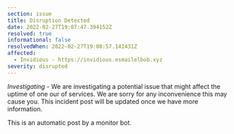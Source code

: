 ```yaml
---
section: issue
title: Disruption Detected
date: 2022-02-27T19:07:47.394152Z
resolved: true
informational: false
resolvedWhen: 2022-02-27T19:08:57.141431Z
affected:
  - Invidious - https://invidious.esmailelbob.xyz
severity: disrupted
---
```

*Investigating* - We are investigating a potential issue that might affect the uptime of one our of services. We are sorry for any inconvenience this may cause you. This incident post will be updated once we have more information.

This is an automatic post by a monitor bot.
        